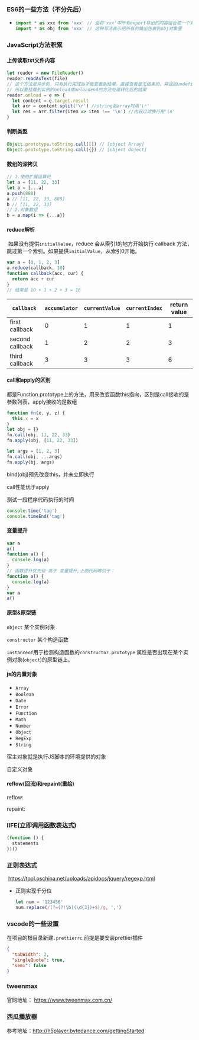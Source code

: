 ### ES6的一些方法（不分先后）

- ```javascript
  import * as xxx from 'xxx' // 会将'xxx'中所有export导出的内容组合成一个对象返回
  import * as obj from 'xxx' // 这种写法表示把所有的输出包裹到obj对象里
  ```

### JavaScript方法积累

#### 上传读取txt文件内容

```javascript
let reader = new FileReader()
reader.readAsText(file)
// 这个方法是异步的，只有执行完成后才能查看到结果，直接查看是无结果的，并返回undefined
// 所以要挂载到实例的onload或onloadend的方法处理转化后的结果
reader.onload = e => {
  let content = e.target.result
  let arr = content.split('\r') //string到array时用'\r'
  let res = arr.filter(item => item !== '\n') //内容过滤换行用'\n'
}
```

#### 判断类型

```javascript
Object.prototype.toString.call([]) // [object Array]
Object.prototype.toString.call({}) // [object Object]
```

#### 数组的深拷贝

```javascript
// 1.使用扩展运算符
let a = [11, 22, 33]
let b = [...a]
a.push(888)
a // [11, 22, 33, 888]
b // [11, 22, 33]
// 2.对象数组
b = a.map(i => {...a})
```

#### reduce解析

​		如果没有提供`initialValue`，reduce 会从索引1的地方开始执行 callback 方法，跳过第一个索引。如果提供`initialValue`，从索引0开始。

```javascript
var a = [0, 1, 2, 3]
a.reduce(callback, 10)
function callback(acc, cur) {
  return acc + cur
}
// 结果是 10 + 1 + 2 + 3 = 16
```

| `callback`      | `accumulator` | `currentValue` | `currentIndex` | return value |
| --------------- | ------------- | -------------- | -------------- | ------------ |
| first callback  | 0             | 1              | 1              | 1            |
| second callback | 1             | 2              | 2              | 3            |
| third callback  | 3             | 3              | 3              | 6            |



#### call和apply的区别

都是Function.prototype上的方法，用来改变函数this指向，区别是call接收的是参数列表，apply接收的是数组

```javascript
function fn(x, y, z) {
  this.x = x
}
let obj = {}
fn.call(obj, 11, 22, 33)
fn.apply(obj, [11, 22, 33])

let args = [1, 2, 3]
fn.call(obj, ...args)
fn.apply(bj, args)
```

bind(obj)预先改变this，并未立即执行

call性能优于apply

测试一段程序代码执行的时间

```javascript
console.time('tag')
console.timeEnd('tag')
```

#### 变量提升

```javascript
var a
a()
function a() {
  console.log(a)
}
// 函数提升优先级 高于 变量提升,上面代码等价于：
function a() {
  console.log(a)
}
var a
a()
```

#### 原型&原型链

`object` 某个实例对象

`constructor` 某个构造函数

`instanceof`用于检测构造函数的`constructor.prototype` 属性是否出现在某个实例对象(`object`)的原型链上。

#### js的内置对象

- `Array`
- `Boolean`
- `Date`
- `Error`
- `Function`
- `Math`
- `Number`
- `Object`
- `RegExp`
- `String`

宿主对象就是执行JS脚本的环境提供的对象

自定义对象

#### reflow(回流)和repaint(重绘)

reflow:

repaint:



### IIFE(立即调用函数表达式)

```javascript
(function () {
  statements
})()
```



### 正则表达式

​	https://tool.oschina.net/uploads/apidocs/jquery/regexp.html

- 正则实现千分位

  ```javascript
  let num = '123456'
  num.replace(/(?=(?!\b)(\d{3})+$)/g, ',')
  ```

### vscode的一些设置

在项目的根目录新建`.prettierrc`.前提是要安装prettier插件

```json
{
  "tabWidth": 2,
  "singleQuote": true,
  "semi": false
}
```

### tweenmax

官网地址： https://www.tweenmax.com.cn/

### 西瓜播放器

参考地址：http://h5player.bytedance.com/gettingStarted